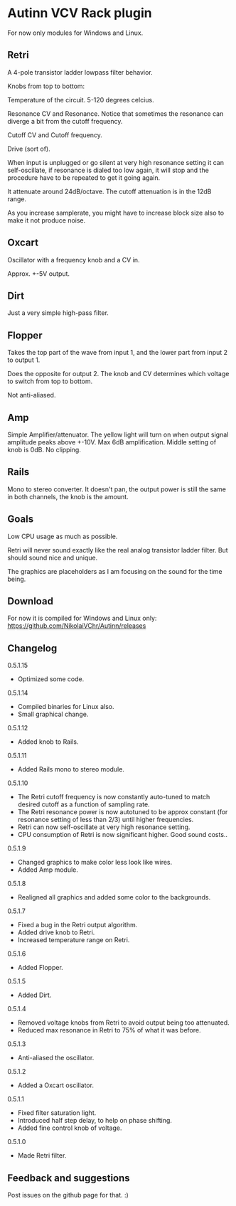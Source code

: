 # Autinn VCV Rack plugin

For now only modules for Windows and Linux.

## Retri

A 4-pole transistor ladder lowpass filter behavior.

Knobs from top to bottom:

Temperature of the circuit. 5-120 degrees celcius.

Resonance CV and Resonance. Notice that sometimes the resonance can diverge a bit from the cutoff frequency.

Cutoff CV and Cutoff frequency.

Drive (sort of).

When input is unplugged or go silent at very high resonance setting it can self-oscillate, if resonance is dialed too low again, it will stop and the procedure have to be repeated to get it going again.

It attenuate around 24dB/octave. The cutoff attenuation is in the 12dB range.

As you increase samplerate, you might have to increase block size also to make it not produce noise.

## Oxcart

Oscillator with a frequency knob and a CV in.

Approx. +-5V output.

## Dirt

Just a very simple high-pass filter.

## Flopper

Takes the top part of the wave from input 1, and the lower part from input 2 to output 1.

Does the opposite for output 2. The knob and CV determines which voltage to switch from top to bottom.

Not anti-aliased.

## Amp

Simple Amplifier/attenuator. The yellow light will turn on when output signal amplitude peaks above +-10V.
Max 6dB amplification. Middle setting of knob is 0dB. No clipping.

## Rails

Mono to stereo converter. It doesn't pan, the output power is still the same in both channels, the knob is the amount.

## Goals

Low CPU usage as much as possible.

Retri will never sound exactly like the real analog transistor ladder filter. But should sound nice and unique.

The graphics are placeholders as I am focusing on the sound for the time being.

## Download

For now it is compiled for Windows and Linux only: https://github.com/NikolaiVChr/Autinn/releases

## Changelog

0.5.1.15
* Optimized some code.

0.5.1.14
* Compiled binaries for Linux also.
* Small graphical change.

0.5.1.12
* Added knob to Rails.

0.5.1.11
* Added Rails mono to stereo module.

0.5.1.10
* The Retri cutoff frequency is now constantly auto-tuned to match desired cutoff as a function of sampling rate.
* The Retri resonance power is now autotuned to be approx constant (for resonance setting of less than 2/3) until higher frequencies.
* Retri can now self-oscillate at very high resonance setting.
* CPU consumption of Retri is now significant higher. Good sound costs..

0.5.1.9
* Changed graphics to make color less look like wires.
* Added Amp module.

0.5.1.8
* Realigned all graphics and added some color to the backgrounds.

0.5.1.7
* Fixed a bug in the Retri output algorithm.
* Added drive knob to Retri.
* Increased temperature range on Retri.

0.5.1.6
* Added Flopper.

0.5.1.5
* Added Dirt.

0.5.1.4
* Removed voltage knobs from Retri to avoid output being too attenuated.
* Reduced max resonance in Retri to 75% of what it was before.

0.5.1.3
* Anti-aliased the oscillator.

0.5.1.2
* Added a Oxcart oscillator.

0.5.1.1 
* Fixed filter saturation light.
* Introduced half step delay, to help on phase shifting.
* Added fine control knob of voltage.

0.5.1.0
* Made Retri filter.

## Feedback and suggestions

Post issues on the github page for that. :)
